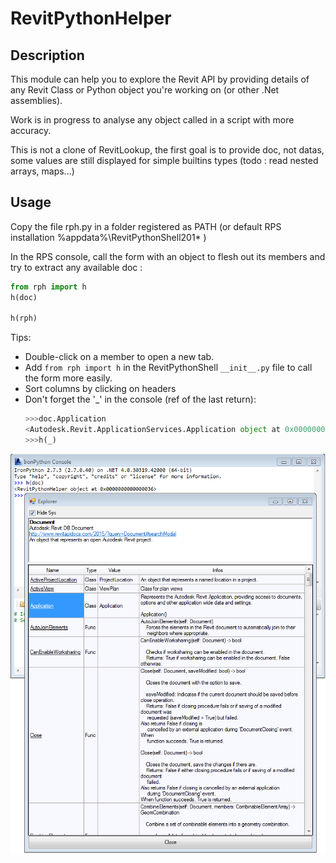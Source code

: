 # RevitPythonHelper

## Description

This module can help you to explore the Revit API by providing details of any Revit Class or Python object you're working on
(or other .Net assemblies).

Work is in progress to analyse any object called in a script with more accuracy.


This is not a clone of RevitLookup, the first goal is to provide doc, not datas,
some values are still displayed for simple builtins types (todo : read nested arrays, maps...)


## Usage
Copy the file rph.py in a folder registered as PATH (or default RPS installation %appdata%\RevitPythonShell201* )

In the RPS console, call the form with an object to flesh out its members and try to extract any available doc  :

```python
from rph import h
h(doc)

h(rph)
```

Tips: 
- Double-click on a member to open a new tab.
- Add ```from rph import h``` in the RevitPythonShell ```__init__.py``` file to call the form more easily.
- Sort columns by clicking on headers
- Don't forget the '_' in the console (ref of the last return):
     ```python
    >>>doc.Application
    <Autodesk.Revit.ApplicationServices.Application object at 0x0000000000000033 >
    >>>h(_) 
    ```
![](helper.png)